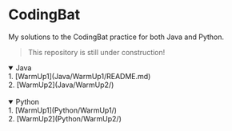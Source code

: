 # CodingBat
My solutions to the CodingBat practice for both Java and Python.
> This repository is still under construction!

<details open>
  <summary>Java</summary>
  1. [WarmUp1](Java/WarmUp1/README.md)
  <br>
  2. [WarmUp2](Java/WarmUp2/)
  <br>
</details>
<br>
<details open>
  <summary>Python</summary>
  1. [WarmUp1](Python/WarmUp1/)
  <br>
  2. [WarmUp2](Python/WarmUp2/)
  <br>
</details>
